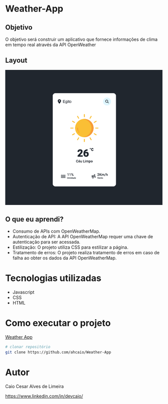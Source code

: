 # Weather-App

## Objetivo
O objetivo será construir um aplicativo que fornece informações de clima em tempo real através da API OpenWeather

## Layout
<img src="https://github.com/ahcaio/Weather-App/blob/main/assets/Captura%20de%20ecr%C3%A3%2004.03.2023%20%C3%A0s%2015.22.43%20PM.png" width="500px" />  

## O que eu aprendi?

* Consumo de APIs com OpenWeatherMap.
* Autenticação de API: A API OpenWeatherMap requer uma chave de autenticação para ser acessada.
* Estilização: O projeto utiliza CSS para estilizar a página.
* Tratamento de erros: O projeto realiza tratamento de erros em caso de falha ao obter os dados da API OpenWeatherMap.

# Tecnologias utilizadas
- Javascript
- CSS
- HTML

# Como executar o projeto
 <a href="https://ahcaio.github.io/Weather-App/"> Weather App </a>


```bash
# clonar repositório
git clone https://github.com/ahcaio/Weather-App
```

# Autor

Caio Cesar Alves de Limeira

https://www.linkedin.com/in/devcaio/
